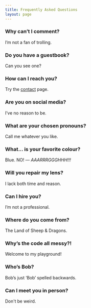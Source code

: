 ```yaml
---
title: Frequently Asked Questions
layout: page
---
```


### Why can’t I comment? ###

I’m not a fan of trolling.

### Do you have a guestbook? ###

Can you see one?

### How can I reach you? ###

Try the [contact](https://martbetz.github.io/contact.html) page. 

### Are you on social media? ###

I’ve no reason to be.

### What are your chosen pronouns? ###

Call me whatever you like. 

### What... is your favorite colour? ###

Blue. NO! — _AAARRRGGGHHH!!!_

### Will you repair my lens? ###

I lack both time and reason.

### Can I hire you? ###

I’m not a professional.

### Where do you come from? ###

The Land of Sheep & Dragons.

### Why’s the code all messy?! ###

Welcome to my playground!

### Who’s Bob? ###

Bob’s just ‘Bob’ spelled backwards.

### Can I meet you in person? ###

Don't be weird.




